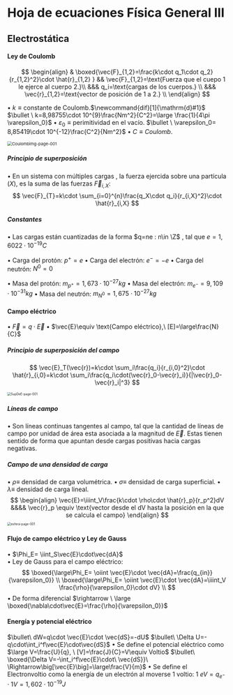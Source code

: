 # Hoja de ecuaciones Física General III

## Electrostática

#### Ley de Coulomb 

$$
\begin{align}
& \boxed{\vec{F}_{1,2}=\frac{k\cdot q_1\cdot  q_2}{r_{1,2}^2}\cdot \hat{r}_{1,2} }
&& \vec{F}_{1,2}=\text{Fuerza que el cuepo 1 le ejerce al cuerpo 2.}\\
&&& q_i=\text{cargas de los cuerpos.}  \\
&&& \vec{r}_{1,2}=\text{vector de posición de 1 a 2.} \\ 
\end{align}
$$

$\bullet \ k \equiv \text{constante de Coulomb}$.$\newcommand{dif}[1]{\mathrm{d}#1}$
$\bullet \ k=8,98755\cdot 10^{9}\frac{Nm^2}{C^2}=\large \frac{1}{4\pi \varepsilon_0}$
$\bullet \ \varepsilon_0\equiv \text{perimitividad en el vacío}$.
$\bullet \ \varepsilon_0= 8,85419\cdot 10^{-12}\frac{C^2}{Nm^2}$
$\bullet\ C\equiv Coulomb$. 

<img src="D:\Administrador\Escritorio\Typora\Typora Images\Coulombimg-page-001.jpg" alt="Coulombimg-page-001" style="zoom:67%;" />

##### Principio de superposición 

$\bullet$ En un sistema con múltiples cargas , la fuerza ejercida sobre una partícula ($X$), es la suma de las fuerzas $\vec{F}_{i,X}$:
$$
\vec{F}_{T}=k\cdot \sum_{i=0}^{n}\frac{q_X\cdot q_i}{r_{i,X}^2}\cdot \hat{r}_{i,X}
$$

##### Constantes 

$\bullet$ Las cargas están cuantizadas de la forma $q=ne : n\in \Z$ , tal que $e=1,6022\cdot 10^{-19}C$

$\bullet$ Carga del protón: $p^+=e$
$\bullet$ Carga del electrón: $e^-=-e$
$\bullet$ Carga del neutrón: $N^0=0$

$\bullet$ Masa del protón: $m_{p^+}=1,673\cdot 10^{-27}kg$
$\bullet$ Masa del electrón: $m_{e^-}=9,109\cdot 10^{-31}kg$
$\bullet$ Masa del neutrón: $m_{N^0}=1,675\cdot 10^{-27}kg$

#### Campo eléctrico

$\bullet$ $\vec{F}=q\cdot \vec{E}$
$\bullet$ $\vec{E}\equiv \text{Campo eléctrico},\ [E]=\large\frac{N}{C}$

##### Principio de superposición del campo

$$
\vec{E}_T(\vec{r})=k\cdot \sum_i\frac{q_i}{r_{i,0}^2}\cdot \hat{r}_{i,0}=k\cdot \sum_i\frac{q_i\cdot(\vec{r}_0-\vec{r}_i)}{|\vec{r}_0-\vec{r}_i|^3}
$$

<img src="D:\Administrador\Escritorio\Typora\Typora Images\SupDeE-page-001.jpg" alt="SupDeE-page-001" style="zoom:50%;" />

##### Líneas de campo 

$\bullet$ Son líneas continuas tangentes al campo, tal que la cantidad de líneas de campo por unidad de área esta asociada a la magnitud de $\vec{E}$. Estas tienen sentido de forma que apuntan desde cargas positivas hacia cargas negativas.

##### Campo de una densidad de carga 

$\bullet$ $\rho \equiv$ densidad de carga volumétrica.
$\bullet$ $\sigma \equiv$ densidad de carga superficial.
$\bullet$ $\lambda \equiv$ densidad de carga lineal.
$$
\begin{align}
\vec{E}=\iiint_V\frac{k\cdot \rho\cdot \hat{r}_p}{r_p^2}dV &&&& \vec{r}_p \equiv \text{vector desde el dV hasta la posición en la que se calcula el campo}
\end{align}
$$
<img src="D:\Administrador\Escritorio\Typora\Typora Images\esfera-page-001.jpg" alt="esfera-page-001" style="zoom:50%;" />

#### Flujo de campo eléctrico y Ley de Gauss

$\bullet$ $\Phi_E= \iint_S\vec{E}\cdot\vec{dA}$  
$\bullet$ Ley de Gauss para el campo eléctrico:
$$
\boxed{\large\Phi_E= \oiint \vec{E}\cdot \vec{dA}=\frac{q_{in}}{\varepsilon_0}} \\
\boxed{\large\Phi_E= \oiint \vec{E}\cdot \vec{dA}=\iiint_V \frac{\rho}{\varepsilon_0}\cdot dV} \\
$$
$\bullet$ De forma diferencial $\rightarrow \ \large \boxed{\nabla\cdot\vec{E}=\frac{\rho}{\varepsilon_0}}$

####  Energía y potencial eléctrico

$\bullet\ dW=q\cdot \vec{E}\cdot \vec{dS}=-dU$
$\bullet\ \Delta U=-q\cdot\int_i^f\vec{E}\cdot\vec{dS}$
$\bullet$ Se define el potencial eléctrico como $\large V=\frac{U}{q}, \ [V]=\frac{J}{C}=V\equiv Voltio$ 
$\bullet\ \boxed{\Delta V=-\int_i^f\vec{E}\cdot\ \vec{dS}}\ \Rightarrow\big[\vec{E}\big]=\large\frac{V}{m}$
$\bullet$ Se define el Electronvoltio como la energía de un electrón al moverse 1 voltio: $1\ eV=q_{e^-}\cdot1V=1,602\cdot 10^{-19}J$

